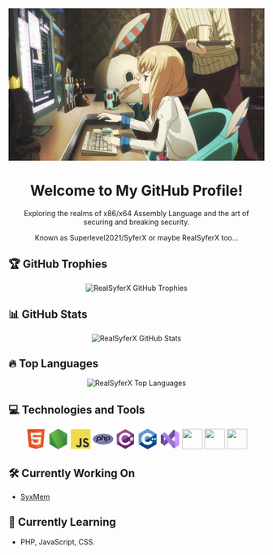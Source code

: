 <div align="center">
  <img height="300" src="https://raw.githubusercontent.com/RealSyferX/RealSyferX/main/e18518c6d24257c6fb02e3c95a862d85.gif"/>
  <h1>Welcome to My GitHub Profile!</h1>
  <p>Exploring the realms of x86/x64 Assembly Language and the art of securing and breaking security.</p>
  <p>Known as Superlevel2021/SyferX or maybe RealSyferX too...</p>
</div>

<h2>🏆 GitHub Trophies</h2>

<div align="center">
  <img src="https://github-profile-trophy.vercel.app/?username=RealSyferX&theme=dracula&margin-w=15&amargin-h=15&column=7" alt="RealSyferX GitHub Trophies"/>
</div>

<h2>📊 GitHub Stats</h2>

<div align="center">
  <img src="https://github-readme-stats.vercel.app/api?username=RealSyferX&show_icons=true&title_color=FFF&bg_color=000&icon_color=FFF&border_radius=10&hide_border=true&text_color=00CF91" alt="RealSyferX GitHub Stats"/>
</div>

<h2>🔥 Top Languages</h2>

<div align="center">
  <img src="https://github-readme-stats.vercel.app/api/top-langs/?username=RealSyferX&layout=compact&show_icons=true&title_color=FFF&bg_color=000&icon_color=FFF&border_radius=10&hide_border=true&text_color=00CF91" alt="RealSyferX Top Languages"/>
</div>

<h2>💻 Technologies and Tools</h2>

<div align="center">

  
[<img src='https://raw.githubusercontent.com/devicons/devicon/master/icons/html5/html5-original.svg' width='40' height='40' />](https://developer.mozilla.org/en-US/docs/Glossary/HTML5)
[<img src='https://raw.githubusercontent.com/devicons/devicon/master/icons/nodejs/nodejs-original.svg' width='40' height='40' />](https://nodejs.org/)
[<img src='https://raw.githubusercontent.com/devicons/devicon/master/icons/javascript/javascript-original.svg' width='40' height='40' />](https://www.javascript.com)
[<img src='https://raw.githubusercontent.com/devicons/devicon/master/icons/php/php-original.svg' width='40' height='40' />](https://www.php.net/)
[<img src='https://raw.githubusercontent.com/devicons/devicon/master/icons/csharp/csharp-original.svg' width='40' height='40' />](https://docs.microsoft.com/en-us/dotnet/csharp/)
[<img src='https://raw.githubusercontent.com/devicons/devicon/master/icons/cplusplus/cplusplus-original.svg' width='40' height='40' />](https://en.cppreference.com/w/)
[<img src='https://raw.githubusercontent.com/github/explore/86c1bd6b4584404882313005cbd1c213cacb16d8/topics/visual-studio/visual-studio.png' width='40' height='40' />](https://visualstudio.microsoft.com)
[<img src='https://raw.githubusercontent.com/x64dbg/x64dbg/development/src/bug_black.png' width='40' height='40' />](https://x64dbg.com)
[<img src='https://raw.githubusercontent.com/cheat-engine/cheat-engine/master/Cheat%20Engine/images/celogo.png' width='40' height='40' />](https://github.com/cheat-engine/cheat-engine)
[<img src='https://upload.wikimedia.org/wikipedia/commons/c/c9/PhpStorm_Icon.svg' width='40' height='40' />](https://www.jetbrains.com/phpstorm/)

</div>

<h2>🛠️ Currently Working On</h2>

- [SyxMem](https://github.com/SyxMem/Syx-Memory)

<h2>🌱 Currently Learning</h2>

- PHP, JavaScript, CSS.

<div align="center">
  <!-- Add any other social or contact links here -->
</div>
